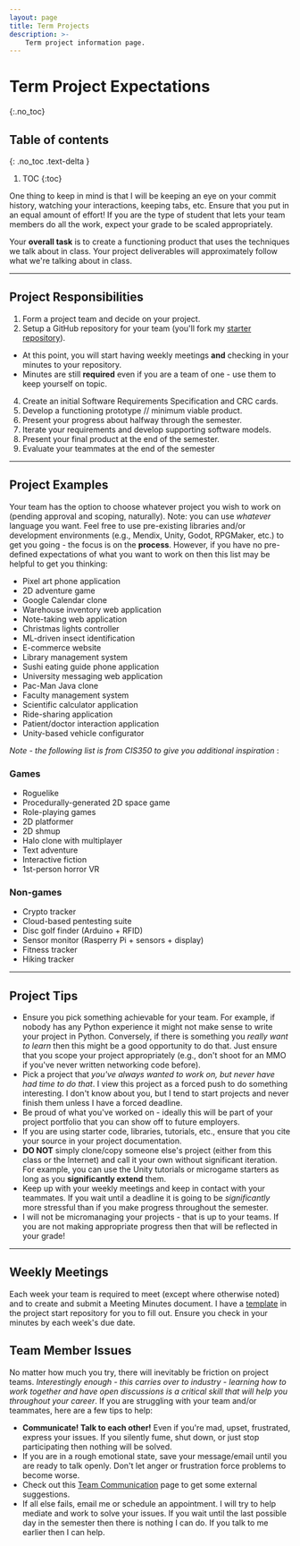 ```yaml
---
layout: page
title: Term Projects
description: >-
    Term project information page.
---
```


# Term Project Expectations

{:.no_toc}

## Table of contents
{: .no_toc .text-delta }

1. TOC
{:toc}

One thing to keep in mind is that I will be keeping an eye on your commit history, watching your interactions, keeping tabs, etc.  Ensure that you put in an equal amount of effort!  If you are the type of student that lets your team members do all the work, expect your grade to be scaled appropriately.

Your **overall task** is to create a functioning product that uses the techniques we talk about in class.  Your project deliverables will approximately follow what we're talking about in class.

---

## Project Responsibilities

1. Form a project team and decide on your project.
2. Setup a GitHub repository for your team (you'll fork my [starter repository](https://github.com/gvsu-cis641/base)).
  * At this point, you will start having weekly meetings **and** checking in your minutes to your repository.
  * Minutes are still **required** even if you are a team of one - use them to keep yourself on topic.
4. Create an initial Software Requirements Specification and CRC cards.
5. Develop a functioning prototype // minimum viable product.
6. Present your progress about halfway through the semester.
7. Iterate your requirements and develop supporting software models.
8. Present your final product at the end of the semester.
9. Evaluate your teammates at the end of the semester

---

## Project Examples

Your team has the option to choose whatever project you wish to work on (pending approval and scoping, naturally).  Note: you can use *whatever* language you want.  Feel free to use pre-existing libraries and/or development environments (e.g., Mendix, Unity, Godot, RPGMaker, etc.) to get you going - the focus is on the **process**.  However, if you have no pre-defined expectations of what you want to work on then this list may be helpful to get you thinking:

* Pixel art phone application
* 2D adventure game
* Google Calendar clone
* Warehouse inventory web application
* Note-taking web application
* Christmas lights controller
* ML-driven insect identification 
* E-commerce website
* Library management system
* Sushi eating guide phone application
* University messaging web application
* Pac-Man Java clone
* Faculty management system
* Scientific calculator application 
* Ride-sharing application
* Patient/doctor interaction application
* Unity-based vehicle configurator

*Note - the following list is from CIS350 to give you additional inspiration* :

### Games

* Roguelike
* Procedurally-generated 2D space game
* Role-playing games
* 2D platformer
* 2D shmup
* Halo clone with multiplayer
* Text adventure
* Interactive fiction
* 1st-person horror VR 

### Non-games

* Crypto tracker
* Cloud-based pentesting suite
* Disc golf finder (Arduino + RFID)
* Sensor monitor (Rasperry Pi + sensors + display)
* Fitness tracker
* Hiking tracker

---

## Project Tips

* Ensure you pick something achievable for your team.  For example, if nobody has any Python experience it might not make sense to write your project in Python.  Conversely, if there is something you *really want to learn* then this might be a good opportunity to do that.  Just ensure that you scope your project appropriately (e.g., don't shoot for an MMO if you've never written networking code before).
* Pick a project that *you've always wanted to work on, but never have had time to do that*.  I view this project as a forced push to do something interesting.  I don't know about you, but I tend to start projects and never finish them unless I have a forced deadline.
* Be proud of what you've worked on - ideally this will be part of your project portfolio that you can show off to future employers.
* If you are using starter code, libraries, tutorials, etc., ensure that you cite your source in your project documentation.
* **DO NOT** simply clone/copy someone else's project (either from this class or the Internet) and call it your own without significant iteration.  For example, you can use the Unity tutorials or microgame starters as long as you **significantly extend** them.
* Keep up with your weekly meetings and keep in contact with your teammates.  If you wait until a deadline it is going to be *significantly* more stressful than if you make progress throughout the semester.
* I will not be micromanaging your projects - that is up to your teams.  If you are not making appropriate progress then that will be reflected in your grade!

---

## Weekly Meetings

Each week your team is required to meet (except where otherwise noted) and to create and submit a Meeting Minutes document.  I have a [template](https://github.com/gvsu-cis641/base/tree/master/meetings) in the project start repository for you to fill out.  Ensure you check in your minutes by each week's due date.

## Team Member Issues

No matter how much you try, there will inevitably be friction on project teams.  *Interestingly enough - this carries over to industry - learning how to work together and have open discussions is a critical skill that will help you throughout your career*.  If you are struggling with your team and/or teammates, here are a few tips to help:

* **Communicate! Talk to each other!**  Even if you're mad, upset, frustrated, express your issues.  If you silently fume, shut down, or just stop participating then nothing will be solved.
* If you are in a rough emotional state, save your message/email until you are ready to talk openly.  Don't let anger or frustration force problems to become worse.
* Check out this [Team Communication](https://asana.com/resources/team-communication) page to get some external suggestions.
* If all else fails, email me or schedule an appointment.  I will try to help mediate and work to solve your issues.  If you wait until the last possible day in the semester then there is nothing I can do.  If you talk to me earlier then I can help.